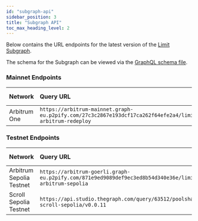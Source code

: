 ```yaml
---
id: "subgraph-api"
sidebar_position: 3
title: "Subgraph API"
toc_max_heading_level: 2
---
```


Below contains the URL endpoints for the latest version of the [Limit Subgraph][limit].

[limit]: https://github.com/poolshark-protocol/limit/tree/arb-mainnet/subgraph

The schema for the Subgraph can be viewed via the [GraphQL schema file](https://github.com/poolshark-protocol/limit/blob/arb-mainnet/subgraph/schema.graphql).

### Mainnet Endpoints

| Network              | Query URL                                                                                                            | Playground URL                                                                          |
| :--------------------- | :-------------------------------------------------------------------------------------------------------------------- | :---------------------------------------------------------------------------------- |
| Arbitrum One   | `https://arbitrum-mainnet.graph-eu.p2pify.com/27c3c2867e193dcf17ca262f64efe2a4/limit-arbitrum-redeploy` | [Open](https://arbitrum-mainnet.graph-eu.p2pify.com/27c3c2867e193dcf17ca262f64efe2a4/limit-arbitrum-redeploy/graphql) |

### Testnet Endpoints

| Network              | Query URL                                                                                                            | Playground URL                                                                          |
| :--------------------- | :-------------------------------------------------------------------------------------------------------------------- | :---------------------------------------------------------------------------------- |
| Arbitrum Sepolia Testnet  | `https://arbitrum-goerli.graph-eu.p2pify.com/871e9ed9089def9ec3ed8b54d340e36e/limit-arbitrum-sepolia` | [Open](https://arbitrum-goerli.graph-eu.p2pify.com/871e9ed9089def9ec3ed8b54d340e36e/limit-arbitrum-sepolia/graphql) |
| Scroll Sepolia Testnet | `https://api.studio.thegraph.com/query/63512/poolshark-scroll-sepolia/v0.0.11` | [Open](https://thegraph.com/studio/subgraph/poolshark-scroll-sepolia/) |